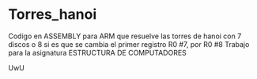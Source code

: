 # Torres_hanoi

Codigo en ASSEMBLY para ARM que resuelve las torres de hanoi con 7 discos o 8 si es que se cambia el primer registro R0 #7, por R0 #8
Trabajo para la asignatura ESTRUCTURA DE COMPUTADORES


UwU
